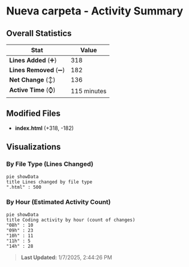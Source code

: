 # Nueva carpeta - Activity Summary 

## Overall Statistics

| Stat                   | Value                                                             |
| ---------------------- | ----------------------------------------------------------------- |
| **Lines Added** (➕)   | 318                                          |
| **Lines Removed** (➖) | 182                                        |
| **Net Change** (↕)    | 136                |
| **Active Time** (⌚)   | 115 minutes |


## Modified Files
- **index.html** (+318, -182)

## Visualizations

### By File Type (Lines Changed)

```mermaid
pie showData
title Lines changed by file type
".html" : 500
```

### By Hour (Estimated Activity Count)

```mermaid
pie showData
title Coding activity by hour (count of changes)
"08h" : 10
"09h" : 23
"10h" : 11
"11h" : 5
"14h" : 28
```


> **Last Updated:** 1/7/2025, 2:44:26 PM